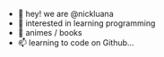 - 👋 hey! we are @nickluana
- 👀 interested in learning programming 
- 💞️ animes / books
- 📫 learning to code on Github...


